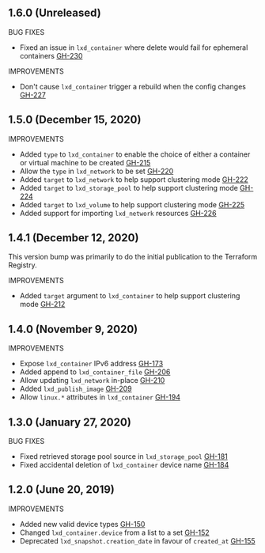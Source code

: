 ## 1.6.0 (Unreleased)

BUG FIXES

* Fixed an issue in `lxd_container` where delete would fail for ephemeral containers [GH-230](https://github.com/terraform-lxd/terraform-provider-lxd/pull/230)

IMPROVEMENTS

* Don't cause `lxd_container` trigger a rebuild when the config changes [GH-227](https://github.com/terraform-lxd/terraform-provider-lxd/pull/227)

## 1.5.0 (December 15, 2020)

IMPROVEMENTS

* Added `type` to `lxd_container` to enable the choice of either a container or virtual machine to be created [GH-215](https://github.com/terraform-lxd/terraform-provider-lxd/pull/215)
* Allow the `type` in `lxd_network` to be set [GH-220](https://github.com/terraform-lxd/terraform-provider-lxd/pull/220)
* Added `target` to `lxd_network` to help support clustering mode [GH-222](https://github.com/terraform-lxd/terraform-provider-lxd/pull/222)
* Added `target` to `lxd_storage_pool` to help support clustering mode [GH-224](https://github.com/terraform-lxd/terraform-provider-lxd/pull/224)
* Added `target` to `lxd_volume` to help support clustering mode [GH-225](https://github.com/terraform-lxd/terraform-provider-lxd/pull/225)
* Added support for importing `lxd_network` resources [GH-226](https://github.com/terraform-lxd/terraform-provider-lxd/pull/226)

## 1.4.1 (December 12, 2020)

This version bump was primarily to do the initial publication to the Terraform Registry.

IMPROVEMENTS

* Added `target` argument to `lxd_container` to help support clustering mode [GH-212](https://github.com/terraform-lxd/terraform-provider-lxd/pull/212)

## 1.4.0 (November 9, 2020)

IMPROVEMENTS

* Expose `lxd_container` IPv6 address [GH-173](https://github.com/terraform-lxd/terraform-provider-lxd/pull/173)
* Added append to `lxd_container_file` [GH-206](https://github.com/terraform-lxd/terraform-provider-lxd/pull/206)
* Allow updating `lxd_network` in-place [GH-210](https://github.com/terraform-lxd/terraform-provider-lxd/pull/210)
* Added `lxd_publish_image` [GH-209](https://github.com/terraform-lxd/terraform-provider-lxd/pull/209)
* Allow `linux.*` attributes in `lxd_container` [GH-194](https://github.com/terraform-lxd/terraform-provider-lxd/pull/194)

## 1.3.0 (January 27, 2020)

BUG FIXES

* Fixed retrieved storage pool source in `lxd_storage_pool` [GH-181](https://github.com/terraform-lxd/terraform-provider-lxd/pull/181)
* Fixed accidental deletion of `lxd_container` device name [GH-184](https://github.com/terraform-lxd/terraform-provider-lxd/pull/184)

## 1.2.0 (June 20, 2019)

IMPROVEMENTS

* Added new valid device types [GH-150](https://github.com/terraform-lxd/terraform-provider-lxd/pull/150)
* Changed `lxd_container.device` from a list to a set [GH-152](https://github.com/terraform-lxd/terraform-provider-lxd/pull/152)
* Deprecated `lxd_snapshot.creation_date` in favour of `created_at` [GH-155](https://github.com/terraform-lxd/terraform-provider-lxd/pull/155)
